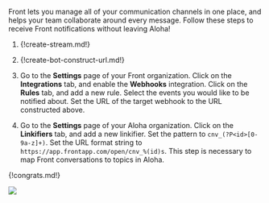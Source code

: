 Front lets you manage all of your communication channels in one place,
and helps your team collaborate around every message. Follow these steps
to receive Front notifications without leaving Aloha!

1. {!create-stream.md!}

1. {!create-bot-construct-url.md!}

1. Go to the **Settings** page of your Front organization. Click on the
**Integrations** tab, and enable the **Webhooks** integration. Click on
the **Rules** tab, and add a new rule. Select the events you would like to
be notified about. Set the URL of the target webhook to the URL
constructed above.

1. Go to the **Settings** page of your Aloha organization. Click on the
**Linkifiers** tab, and add a new linkifier. Set the pattern to
`cnv_(?P<id>[0-9a-z]+)`. Set the URL format string to
`https://app.frontapp.com/open/cnv_%(id)s`. This step is necessary to map
Front conversations to topics in Aloha.

{!congrats.md!}

![](/static/images/integrations/front/001.png)
